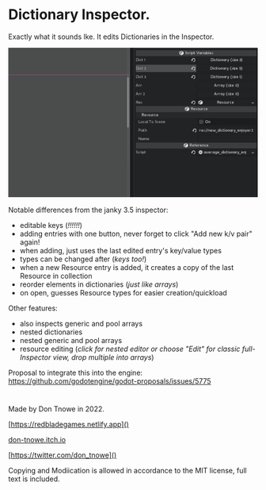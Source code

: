 # Dictionary Inspector.

Exactly what it sounds lke. It edits Dictionaries in the Inspector.

![](./images/gif.gif)

Notable differences from the janky 3.5 inspector:

- editable keys (*!!!!!!*)
- adding entries with one button, never forget to click "Add new k/v pair" again!
- when adding, just uses the last edited entry's key/value types
- types can be changed after (*keys too!*)
- when a new Resource entry is added, it creates a copy of the last Resource in collection
- reorder elements in dictionaries (*just like arrays*)
- on open, guesses Resource types for easier creation/quickload

Other features:

- also inspects generic and pool arrays
- nested dictionaries
- nested generic and pool arrays
- resource editing (*click for nested editor or choose "Edit" for classic full-Inspector view, drop multiple into arrays*)

Proposal to integrate this into the engine: https://github.com/godotengine/godot-proposals/issues/5775

#

Made by Don Tnowe in 2022.

[https://redbladegames.netlify.app]()

[don-tnowe.itch.io]()

[https://twitter.com/don_tnowe]()

Copying and Modiication is allowed in accordance to the MIT license, full text is included.
